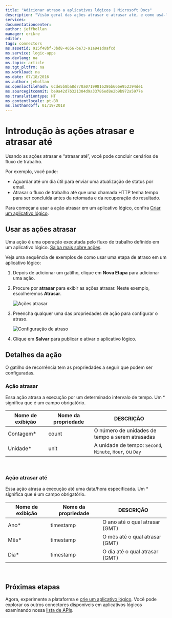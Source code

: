 ```yaml
---
title: "Adicionar atraso a aplicativos lógicos | Microsoft Docs"
description: "Visão geral das ações atrasar e atrasar até, e como usá-las como um aplicativo lógico do Azure."
services: 
documentationcenter: 
author: jeffhollan
manager: erikre
editor: 
tags: connectors
ms.assetid: 915f48bf-3bd8-4656-be73-91a941d0afcd
ms.service: logic-apps
ms.devlang: na
ms.topic: article
ms.tgt_pltfrm: na
ms.workload: na
ms.date: 07/18/2016
ms.author: jehollan
ms.openlocfilehash: 6cde5b8ba8d770a07199816286b666e952394de1
ms.sourcegitcommit: be9a42d7b321304d9a33786ed8e2b9b972a5977e
ms.translationtype: HT
ms.contentlocale: pt-BR
ms.lasthandoff: 01/19/2018
---
```

# <a name="get-started-with-the-delay-and-delay-until-actions"></a>Introdução às ações atrasar e atrasar até
Usando as ações atrasar e “atrasar até”, você pode concluir cenários de fluxo de trabalho.

Por exemplo, você pode:

* Aguardar até um dia útil para enviar uma atualização de status por email.
* Atrasar o fluxo de trabalho até que uma chamada HTTP tenha tempo para ser concluída antes da retomada e da recuperação do resultado.

Para começar a usar a ação atrasar em um aplicativo lógico, confira [Criar um aplicativo lógico](../logic-apps/quickstart-create-first-logic-app-workflow.md).

## <a name="use-the-delay-actions"></a>Usar as ações atrasar
Uma ação é uma operação executada pelo fluxo de trabalho definido em um aplicativo lógico. [Saiba mais sobre ações](connectors-overview.md).

Veja uma sequência de exemplos de como usar uma etapa de atraso em um aplicativo lógico:

1. Depois de adicionar um gatilho, clique em **Nova Etapa** para adicionar uma ação.
2. Procure por **atrasar** para exibir as ações atrasar. Neste exemplo, escolheremos **Atrasar**.
   
    ![Ações atrasar](./media/connectors-native-delay/using-action-1.png)
3. Preencha qualquer uma das propriedades de ação para configurar o atraso.
   
    ![Configuração de atraso](./media/connectors-native-delay/using-action-2.png)
4. Clique em **Salvar** para publicar e ativar o aplicativo lógico.

## <a name="action-details"></a>Detalhes da ação
O gatilho de recorrência tem as propriedades a seguir que podem ser configuradas.

### <a name="delay-action"></a>Ação atrasar
Essa ação atrasa a execução por um determinado intervalo de tempo.
Um * significa que é um campo obrigatório.

| Nome de exibição | Nome da propriedade | DESCRIÇÃO |
| --- | --- | --- |
| Contagem* |count |O número de unidades de tempo a serem atrasadas |
| Unidade* |unit |A unidade de tempo: `Second`, `Minute`, `Hour`, ou `Day` |

<br>

### <a name="delay-until-action"></a>Ação atrasar até
Essa ação atrasa a execução até uma data/hora especificada.
Um * significa que é um campo obrigatório.

| Nome de exibição | Nome da propriedade | DESCRIÇÃO |
| --- | --- | --- |
| Ano* |timestamp |O ano até o qual atrasar (GMT) |
| Mês* |timestamp |O mês até o qual atrasar (GMT) |
| Dia* |timestamp |O dia até o qual atrasar (GMT) |

<br>

## <a name="next-steps"></a>Próximas etapas
Agora, experimente a plataforma e [crie um aplicativo lógico](../logic-apps/quickstart-create-first-logic-app-workflow.md). Você pode explorar os outros conectores disponíveis em aplicativos lógicos examinando nossa [lista de APIs](apis-list.md).

